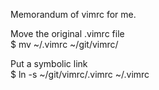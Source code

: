 Memorandum of vimrc for me. 

Move the original .vimrc file  
$ mv ~/.vimrc ~/git/vimrc/

Put a symbolic link  
$ ln -s ~/git/vimrc/.vimrc ~/.vimrc


